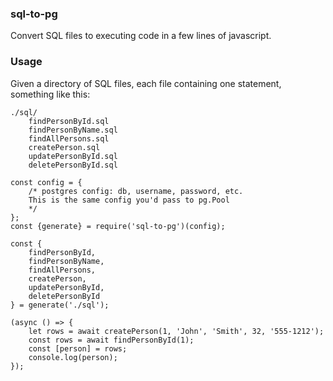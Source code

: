 ### sql-to-pg

Convert SQL files to executing code in a few lines of javascript.

### Usage

Given a directory of SQL files, each file containing one statement, something like this:

```
./sql/
    findPersonById.sql
    findPersonByName.sql
    findAllPersons.sql
    createPerson.sql
    updatePersonById.sql
    deletePersonById.sql

```

```
const config = {
    /* postgres config: db, username, password, etc. 
    This is the same config you'd pass to pg.Pool
    */
};
const {generate} = require('sql-to-pg')(config);

const {
    findPersonById,
    findPersonByName,
    findAllPersons,
    createPerson,
    updatePersonById,
    deletePersonById
} = generate('./sql');

(async () => {
    let rows = await createPerson(1, 'John', 'Smith', 32, '555-1212');
    const rows = await findPersonById(1);
    const [person] = rows;
    console.log(person);
});
```
